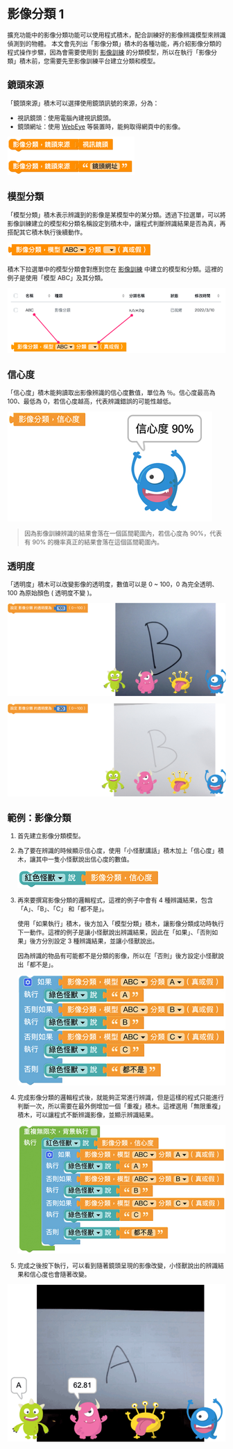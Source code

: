 # 影像分類 1

擴充功能中的影像分類功能可以使用程式積木，配合訓練好的影像辨識模型來辨識偵測到的物體。
本文會先列出「影像分類」積木的各種功能，再介紹影像分類的程式操作步驟，因為會需要使用到 [影像訓練](https://md.kingkit.codes/s/g0MObOuu7) 的分類模型，所以在執行「影像分類」積木前，您需要先至影像訓練平台建立分類和模型。

## 鏡頭來源

「鏡頭來源」積木可以選擇使用鏡頭訊號的來源，分為：
- 視訊鏡頭：使用電腦內建視訊鏡頭。
- 鏡頭網址：使用 [WebEye](https://store.webduino.io/products?query=webeye) 等裝置時，能夠取得網頁中的影像。

![Web:Bit 影像分類](../../../../media/zh-tw/education/extension/imagemlDetect-blockly-01.png)

## 模型分類

「模型分類」積木表示辨識到的影像是某模型中的某分類。透過下拉選單，可以將影像訓練建立的模型和分類名稱設定到積木中，讓程式判斷辨識結果是否為真，再搭配其它積木執行後續動作。

![Web:Bit 影像分類](../../../../media/zh-tw/education/extension/imagemlDetect-blockly-02.png)

積木下拉選單中的模型分類會對應到您在 [影像訓練](https://md.kingkit.codes/s/g0MObOuu7) 中建立的模型和分類。這裡的例子是使用「模型 ABC」及其分類。

![Web:Bit 影像分類](../../../../media/zh-tw/education/extension/imagemlDetect-blockly-03.png)

## 信心度

「信心度」積木能夠讀取出影像辨識的信心度數值，單位為 ％。信心度最高為 100、最低為 0，若信心度越高，代表辨識錯誤的可能性越低。

![Web:Bit 影像分類](../../../../media/zh-tw/education/extension/imagemlDetect-blockly-04.png)

> 因為影像訓練辨識的結果會落在一個區間範圍內，若信心度為 90%，代表有 90% 的機率真正的結果會落在這個區間範圍內。

## 透明度

「透明度」積木可以改變影像的透明度，數值可以是 0 ~ 100，0 為完全透明、100 為原始顏色 ( 透明度不變 )。

![Web:Bit 影像分類](../../../../media/zh-tw/education/extension/imagemlDetect-blockly-05.png)

![Web:Bit 影像分類](../../../../media/zh-tw/education/extension/imagemlDetect-blockly-06.png)

## 範例：影像分類

1. 首先建立影像分類模型。
2. 為了要在辨識的時候顯示信心度，使用「小怪獸講話」積木加上「信心度」積木，讓其中一隻小怪獸說出信心度的數值。

    ![Web:Bit 影像分類](../../../../media/zh-tw/education/extension/imagemlDetect-blockly-07.png)

3. 再來要撰寫影像分類的邏輯程式，這裡的例子中會有 4 種辨識結果，包含「A」、「B」、「C」 和「都不是」。

    使用「如果執行」積木，後方加入「模型分類」積木，讓影像分類成功時執行下一動作。這裡的例子是讓小怪獸說出辨識結果，因此在「如果」、「否則如果」後方分別設定 3 種辨識結果，並讓小怪獸說出。
    
    因為辨識的物品有可能都不是分類的影像，所以在「否則」後方設定小怪獸說出「都不是」。

    ![Web:Bit 影像分類](../../../../media/zh-tw/education/extension/imagemlDetect-blockly-08.png)

4. 完成影像分類的邏輯程式後，就能夠正常進行辨識，但是這樣的程式只能進行判斷一次，所以需要在最外側增加一個「重複」積木。這裡選用「無限重複」積木，可以讓程式不斷辨識影像，並顯示辨識結果。

    ![Web:Bit 影像分類](../../../../media/zh-tw/education/extension/imagemlDetect-blockly-09.png)

5. 完成之後按下執行，可以看到隨著鏡頭呈現的影像改變，小怪獸說出的辨識結果和信心度也會隨著改變。

![Web:Bit 影像分類](../../../../media/zh-tw/education/extension/imagemlDetect-blockly-10.gif)
